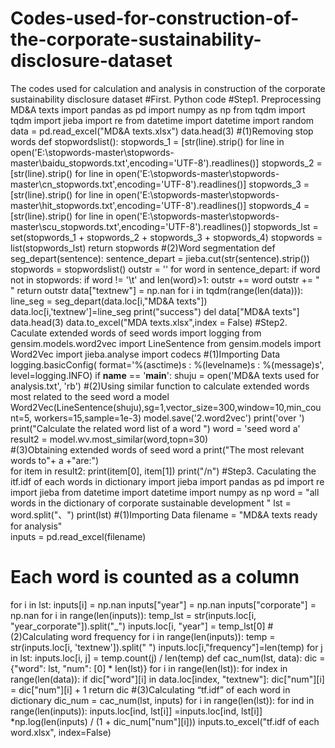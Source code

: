 # Codes-used-for-construction-of-the-corporate-sustainability-disclosure-dataset
The codes used for calculation and analysis in construction of the corporate sustainability disclosure dataset
#First. Python code
#Step1. Preprocessing MD&A texts
import pandas as pd
import numpy as np
from tqdm import tqdm
import jieba
import  re
from datetime import datetime
import random
data = pd.read_excel("MD&A texts.xlsx")
data.head(3)
#(1)Removing stop words
def stopwordslist():
    stopwords_1 = [str(line).strip() for line in open('E:\\stopwords-master\\stopwords-master\\baidu_stopwords.txt',encoding='UTF-8').readlines()]
    stopwords_2 = [str(line).strip() for line in open('E:\\stopwords-master\\stopwords-master\\cn_stopwords.txt',encoding='UTF-8').readlines()]
    stopwords_3 = [str(line).strip() for line in open('E:\\stopwords-master\\stopwords-master\\hit_stopwords.txt',encoding='UTF-8').readlines()]
    stopwords_4 = [str(line).strip() for line in open('E:\\stopwords-master\\stopwords-master\\scu_stopwords.txt',encoding='UTF-8').readlines()]
    stopwords_lst = set(stopwords_1 + stopwords_2 + stopwords_3 + stopwords_4)
    stopwords = list(stopwords_lst)
    return stopwords
#(2)Word segmentation
def seg_depart(sentence):
        sentence_depart = jieba.cut(str(sentence).strip())
        stopwords = stopwordslist()
        outstr = ''
        for word in sentence_depart:
            if word not in stopwords:
                if word != '\t' and len(word)>1:
                    outstr += word
                    outstr += " "
        return outstr
data["textnew"] = np.nan
for i in tqdm(range(len(data))):
    line_seg = seg_depart(data.loc[i,"MD&A texts"])
    data.loc[i,'textnew']=line_seg
print("success")
del data["MD&A texts"]
data.head(3)
data.to_excel("MDA texts.xlsx",index = False)
#Step2. Caculate extended words of seed words
import logging
from gensim.models.word2vec import LineSentence
from gensim.models import Word2Vec
import jieba.analyse
import codecs
#(1)Importing Data
logging.basicConfig(
    format='%(asctime)s : %(levelname)s : %(message)s', level=logging.INFO)
if __name__ == '__main__':
    shuju = open('MD&A texts used for analysis.txt', 'rb')
#(2)Using similar function to calculate extended words most related to the seed word a 
model Word2Vec(LineSentence(shuju),sg=1,vector_size=300,window=10,min_count=5,
workers=15,sample=1e-3)
    model.save('2.word2vec')
    print('over ')
    print("Calculate the related word list of a word ")
    word = 'seed word a'
result2 = model.wv.most_similar(word,topn=30)  
#(3)Obtaining extended words of seed word a 
    print("The most relevant words to"+ a +"are:")    
    for item in result2:
        print(item[0], item[1])
print("/n")
#Step3. Caculating the itf.idf of each words in dictionary
import jieba
import pandas as pd
import re
import jieba
from datetime import datetime
import numpy as np
word = "all words in the dictionary of corporate sustainable development "
lst = word.split("、")
print(lst)
#(1)Importing Data
filename = "MD&A texts ready for analysis"  
inputs = pd.read_excel(filename)
# Each word is counted as a column
for i in lst:
    inputs[i] = np.nan
inputs["year"] = np.nan
inputs["corporate"] = np.nan
for i in range(len(inputs)):
    temp_lst = str(inputs.loc[i, "year_corporate"]).split("_")
    inputs.loc[i, "year"] = temp_lst[0]
#(2)Calculating word frequency
for i in range(len(inputs)):
    temp = str(inputs.loc[i, 'textnew']).split(" ")
    inputs.loc[i,"frequency"]=len(temp)
    for j in lst:
        inputs.loc[i, j] = temp.count(j) / len(temp)
def cac_num(lst, data):
    dic = {"word": lst, "num": [0] * len(lst)}
    for i in range(len(lst)):
        for index in range(len(data)):
            if dic["word"][i] in data.loc[index, "textnew"]:
                dic["num"][i] = dic["num"][i] + 1
    return dic
#(3)Calculating “tf.idf” of each word in dictionary
dic_num = cac_num(lst, inputs)
for i in range(len(lst)):
    for ind in range(len(inputs)):
        inputs.loc[ind, lst[i]] =inputs.loc[ind, lst[i]] *np.log(len(inputs) / (1 + dic_num["num"][i]))
inputs.to_excel("tf.idf of each word.xlsx", index=False)
